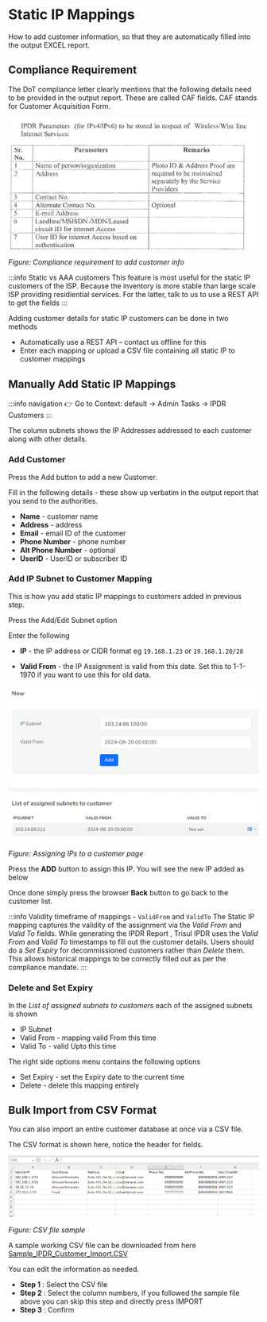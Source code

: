# Static IP Mappings

How to add customer information, so that they are automatically filled into the output EXCEL report.

## Compliance Requirement

The DoT compliance letter clearly mentions that the following details need to be provided in the output report.  These are called CAF fields. CAF stands for Customer Acquisition Form. 

![caf_fields](images/letter-caf.png)

*Figure: Compliance requirement to add customer info* 


:::info  Static vs AAA customers
This feature is most useful for the static IP customers of the ISP. Because the inventory is more stable than large scale ISP providing residiential services. For the latter, talk to us to use a REST API to get the fields
:::

Adding customer details for static IP customers can be done in two methods

- Automatically use a REST API – contact us offline for this
- Enter each mapping or upload a CSV file containing all static IP to customer mappings

## Manually Add Static IP Mappings 

:::info navigation
:point_right: Go to Context: default &rarr; Admin Tasks &rarr; IPDR Customers
:::

The column subnets shows the IP Addresses addressed to each customer along with other details.

### Add Customer

Press the Add button to add a new Customer.

Fill in the following details - these show up verbatim in the output report that you send to the authorities. 
* **Name** - customer name
* **Address** - address
* **Email** - email ID of the customer
* **Phone Number** - phone number
* **Alt Phone Number** - optional 
* **UserID** - UserID or subscriber ID 

### Add IP Subnet to Customer Mapping

This is how you add static IP mappings to customers added in previous step.

Press the Add/Edit Subnet option


Enter the following 

* **IP** - the IP address or CIDR format eg `19.168.1.23` or `19.168.1.20/28` 
- **Valid From** - the IP Assignment is valid from this date. Set this to 1-1-1970 if you want to use this for old data.

![](images/addipmap.png)

*Figure: Assigning IPs to a customer page* 


Press the **ADD** button to assign this IP. You will see the new IP added as below

Once done simply press the browser **Back** button to go back to the customer list.


:::info Validity timeframe of mappings - `ValidFrom` and `ValidTo` 
The Static IP mapping captures the validity of the assignment via the *Valid From* and *Valid To* fields. While generating the IPDR Report , Trisul IPDR uses the *Valid From* and *Valid To* timestamps to fill out the customer details. Users should do a *Set Expiry* for decommissioned customers rather than *Delete* them. This allows historical mappings to be correctly filled out as per the compliance mandate. 
:::

### Delete and Set Expiry

In the *List of assigned subnets to customers*  each of the assigned subnets is shown
* IP Subnet 
* Valid From - mapping valid From this time
* Valid To - valid Upto this time 

The right side options menu contains the following options 
* Set Expiry - set the Expiry date to the current time
* Delete - delete this mapping entirely


## Bulk Import from CSV Format

You can also import an entire customer database at once via a CSV file. 

The CSV format is shown here, notice the header for fields. 

![](images/ipdr-csv-format.png) 

*Figure: CSV file sample* 

A sample working CSV file can be downloaded from here [Sample_IPDR_Customer_Import.CSV](/data/SAMPLE_IPDR_CUSTOMER_SUBNET_MAPPINGS.csv) 

You can edit the information as needed.

- **Step 1** : Select the CSV file
- **Step 2** : Select the column numbers, if you followed the sample file above you can skip this step and directly press IMPORT
- **Step 3** : Confirm

